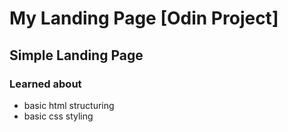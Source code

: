 # My Landing Page [Odin Project]

## Simple Landing Page

### Learned about

- basic html structuring
- basic css styling
